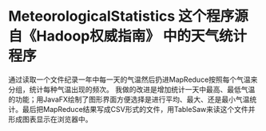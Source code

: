 # MeteorologicalStatistics 这个程序源自《Hadoop权威指南》 中的天气统计程序
通过读取一个文件纪录一年中每一天的气温然后扔进MapReduce按照每个气温来分组，统计每种气温出现的频次。
我做的改进是增加统计一天中最高、最低气温的功能；用JavaFX绘制了图形界面方便选择是进行平均、最大、还是最小气温统计。最后把MapReduce结果写成CSV形式的文件，用TableSaw来读这个文件并形成图表显示在浏览器中。
